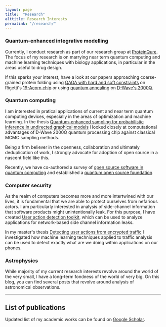 ```yaml
---
layout: page
title:  "Research"
alttitle: Research Interests
permalink: "/research/"
---
```


### Quantum-enhanced integrative modelling

Currently, I conduct research as part of our research group at [ProteinQure](https://proteinqure.com). The focus of my research is on marrying near term quantum computing and machine learning techniques with biology applications, in particular in the areas useful to drug design.

If this sparks your interest, have a look at our papers approaching coarse-grained protein folding using [QAOA with hard and soft constraints](https://arxiv.org/abs/1810.13411) on Rigetti's [19-Acorn chip](https://www.rigetti.com/qpu) or using [quantum annealing](https://arxiv.org/abs/1811.00713) on [D-Wave's 2000Q](https://www.dwavesys.com/d-wave-two-system).

### Quantum computing

I am interested in pratical applications of current and near term quantum computing devices, especially in the areas of optimization and machine learning. In the thesis [Quantum-enhanced sampling for probabilistic inference in undirected graphical models](https://is.muni.cz/th/b0dlw/final_digital.pdf) I looked closely at computational advantages of D-Wave 2000Q quantum processing chip against classical MCMC sampling methods.

Being a firm believer in the openness, collaboration and ultimately deduplication of work, I strongly advocate for adoption of open source in a nascent field like this.

Recently, we have co-authored a survey of [open source software in quantum computing](https://journals.plos.org/plosone/article/comments?id=10.1371/journal.pone.0208561) and established a [quantum open source foundation](https://qosf.org/).

### Computer security

As the realm of computers becomes more and more intertwined with our lives, it is fundamental that we are able to protect ourselves from nefarious actors. I am particularly interested in analysis of side-channel information that software products might unintentionally leak. For this purpose, I have created [User action detection toolkit](https://github.com/tbabej/uadt), which can be used to analyze applications for network-based side channel information leaks.

In my master's thesis [Detecting user actions from encrypted traffic](https://is.muni.cz/th/iv9d7/thesis-final.pdf) I investigated how machine learning techniques applied to traffic analysis can be used to detect exactly what are we doing within applications on our phones.

### Astrophysics

While majority of my current research interests revolve around the world of the very small, I have a long-term fondness of the world of very big. On this blog, you can find several posts that revolve around analysis of astronomical observations.

---

## List of publications

Updated list of my academic works can be found on [Google Scholar](https://scholar.google.ca/citations?user=bzGX79EAAAAJ&hl=en&oi=ao).
